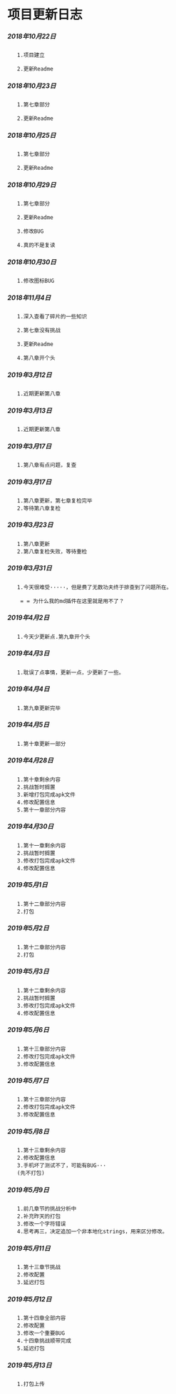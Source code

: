# 项目更新日志
##### 2018年10月22日
       1.项目建立

       2.更新Readme
##### 2018年10月23日
       1.第七章部分

       2.更新Readme
##### 2018年10月25日
       1.第七章部分

       2.更新Readme
##### 2018年10月29日
       1.第七章部分

       2.更新Readme

       3.修改BUG

       4.真的不是复读
##### 2018年10月30日
       1.修改图标BUG
##### 2018年11月4日
       1.深入查看了碎片的一些知识

       2.第七章没有挑战

       3.更新Readme

       4.第八章开个头
##### 2019年3月12日
       1.近期更新第八章

##### 2019年3月13日
       1.近期更新第八章

##### 2019年3月17日
       1.第八章有点问题，复查

##### 2019年3月17日
       1.第八章更新，第七章复检完毕
       2.等待第八章复检

##### 2019年3月23日
       1.第八章更新
       2.第八章复检失败，等待重检

##### 2019年3月31日
       1.今天很难受·····，但是费了无数功夫终于排查到了问题所在。

        = = 为什么我的md插件在这里就是用不了？


##### 2019年4月2日
       1.今天少更新点.第九章开个头

##### 2019年4月3日
       1.耽误了点事情，更新一点，少更新了一些。

##### 2019年4月4日
       1.第九章更新完毕

##### 2019年4月5日
       1.第十章更新一部分

##### 2019年4月28日
       1.第十章剩余内容
       2.挑战暂时搁置
       3.新增打包完成apk文件
       4.修改配置信息
       5.第十一章部分内容

##### 2019年4月30日
       1.第十一章剩余内容
       2.挑战暂时搁置
       3.修改打包完成apk文件
       4.修改配置信息

##### 2019年5月1日
       1.第十二章部分内容
       2.打包

##### 2019年5月2日
       1.第十二章部分内容
       2.打包

##### 2019年5月3日
       1.第十二章剩余内容
       2.挑战暂时搁置
       3.修改打包完成apk文件
       4.修改配置信息

##### 2019年5月6日
       1.第十三章部分内容
       2.修改打包完成apk文件
       3.修改配置信息

##### 2019年5月7日
       1.第十三章部分内容
       2.修改打包完成apk文件
       3.修改配置信息
       
##### 2019年5月8日
       1.第十三章剩余内容
       2.修改配置信息
       3.手机坏了测试不了，可能有BUG···
       (先不打包)

##### 2019年5月9日
       1.前几章节的挑战分析中
       2.补充昨天的打包
       3.修改一个字符错误
       4.思考再三，决定追加一个非本地化strings，用来区分修改。

##### 2019年5月11日
       1.第十三章节挑战
       2.修改配置
       3.延迟打包

##### 2019年5月12日
       1.第十四章全部内容
       2.修改配置
       3.修改一个重要BUG
       4.十四章挑战顺带完成
       5.延迟打包

##### 2019年5月13日
       1.打包上传